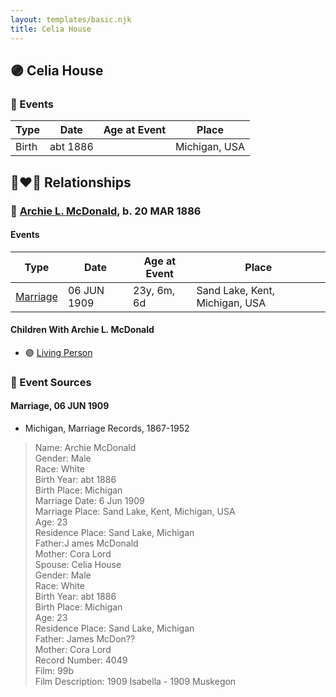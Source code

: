 ```yaml
---
layout: templates/basic.njk
title: Celia House
---
```

## 🟣 Celia House

### 📆 Events

Type | Date | Age at Event | Place
------ | ------ | ------ | ------
Birth | abt 1886 |  | Michigan, USA

## 👩‍❤️‍👨 Relationships

### 🔵 [Archie L. McDonald](/people/5/52644506), b. 20 MAR 1886

#### Events

Type | Date | Age at Event | Place
------ | ------ | ------ | ------
[Marriage](#event-family-0-event-0) | 06 JUN 1909 | 23y, 6m, 6d | Sand Lake, Kent, Michigan, USA
#### Children With Archie L. McDonald
* 🟣 [Living Person](/people/1/1324224)
### 📰 Event Sources

#### <a id="event-family-0-event-0"></a> Marriage, 06 JUN 1909
* Michigan, Marriage Records, 1867-1952
>   
  > Name: Archie McDonald  
  > Gender: Male  
  > Race: White  
  > Birth Year: abt 1886  
  > Birth Place: Michigan  
  > Marriage Date: 6 Jun 1909  
  > Marriage Place: Sand Lake, Kent, Michigan, USA  
  > Age: 23  
  > Residence Place: Sand Lake, Michigan  
  > Father:J ames McDonald  
  > Mother: Cora Lord  
  > Spouse: Celia House  
  > Gender: Male  
  > Race: White  
  > Birth Year: abt 1886  
  > Birth Place: Michigan  
  > Age: 23  
  > Residence Place: Sand Lake, Michigan  
  > Father: James McDon??  
  > Mother: Cora Lord  
  > Record Number: 4049  
  > Film: 99b  
  > Film Description: 1909 Isabella - 1909 Muskegon